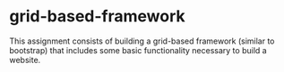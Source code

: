 # grid-based-framework
This assignment consists of building a grid-based framework (similar to bootstrap) that includes some basic functionality necessary to build a website.
